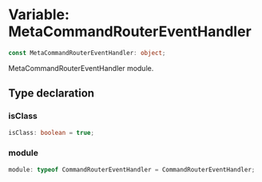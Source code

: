 # Variable: MetaCommandRouterEventHandler

```ts
const MetaCommandRouterEventHandler: object;
```

MetaCommandRouterEventHandler module.

## Type declaration

### isClass

```ts
isClass: boolean = true;
```

### module

```ts
module: typeof CommandRouterEventHandler = CommandRouterEventHandler;
```
